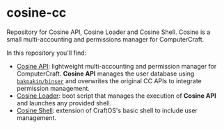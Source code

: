 # cosine-cc
Repository for Cosine API, Cosine Loader and Cosine Shell. Cosine is a small multi-accounting and permissions manager for ComputerCraft.

In this repository you'll find:
* [Cosine API](cos-api): lightweight multi-accounting and permission manager for ComputerCraft. **Cosine API** manages the user database using [`bakpakin/binser`](https://github.com/bakpakin/binser) and overwrites the original CC APIs to integrate permission management.
* [Cosine Loader](cos-loader): boot script that manages the execution of **Cosine API** and launches any provided shell.
* [Cosine Shell](cos-sh): extension of CraftOS's basic shell to include user management.
